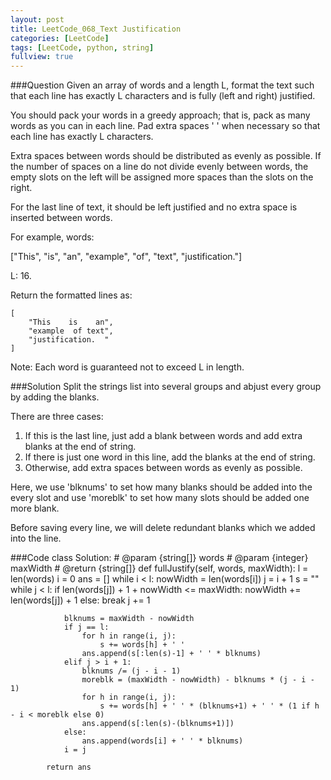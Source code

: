 ```yaml
---
layout: post
title: LeetCode_068_Text Justification
categories: [LeetCode]
tags: [LeetCode, python, string]
fullview: true
---
```

###Question
Given an array of words and a length L, format the text such that each line has exactly L characters and is fully (left and right) justified.

You should pack your words in a greedy approach; that is, pack as many words as you can in each line. Pad extra spaces ' ' when necessary so that each line has exactly L characters.

Extra spaces between words should be distributed as evenly as possible. If the number of spaces on a line do not divide evenly between words, the empty slots on the left will be assigned more spaces than the slots on the right.

For the last line of text, it should be left justified and no extra space is inserted between words.

For example, words: 

["This", "is", "an", "example", "of", "text", "justification."]

L: 16.

Return the formatted lines as:

	[
		"This    is    an",
		"example  of text",
		"justification.  "
	]
	
Note: Each word is guaranteed not to exceed L in length.

###Solution
Split the strings list into several groups and abjust every group by adding the blanks.

There are three cases:

1. If this is the last line, just add a blank between words and add extra blanks at the end of string.
2. If there is just one word in this line, add the blanks at the end of string.
3. Otherwise, add extra spaces between words as evenly as possible.

Here, we use 'blknums' to set how many blanks should be added into the every slot and use 'moreblk' to set how many slots should be added one more blank.

Before saving every line, we will delete redundant blanks
which we added into the line.


###Code
	class Solution:
	    # @param {string[]} words
	    # @param {integer} maxWidth
	    # @return {string[]}
	    def fullJustify(self, words, maxWidth):
	        l = len(words)
	        i = 0
	        ans = []
	        while i < l:
	        	nowWidth = len(words[i])
	        	j = i + 1
	        	s = ""
	        	while j < l:
	        		if len(words[j]) + 1 + nowWidth <= maxWidth:
		        		nowWidth += len(words[j]) + 1
		        	else: break
		        	j += 1 
		        
	        	blknums = maxWidth - nowWidth
	        	if j == l:
	        		for h in range(i, j):
		        		s += words[h] + ' '
		        	ans.append(s[:len(s)-1] + ' ' * blknums)
	        	elif j > i + 1:
		        	blknums /= (j - i - 1)
			        moreblk = (maxWidth - nowWidth) - blknums * (j - i - 1)
		        	for h in range(i, j):
		        		s += words[h] + ' ' * (blknums+1) + ' ' * (1 if h - i < moreblk else 0)
		        	ans.append(s[:len(s)-(blknums+1)])
		        else:
		        	ans.append(words[i] + ' ' * blknums)
	        	i = j

	        return ans